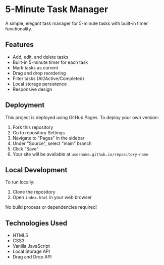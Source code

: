 # 5-Minute Task Manager

A simple, elegant task manager for 5-minute tasks with built-in timer functionality.

## Features

- Add, edit, and delete tasks
- Built-in 5-minute timer for each task
- Mark tasks as current
- Drag and drop reordering
- Filter tasks (All/Active/Completed)
- Local storage persistence
- Responsive design

## Deployment

This project is deployed using GitHub Pages. To deploy your own version:

1. Fork this repository
2. Go to repository Settings
3. Navigate to "Pages" in the sidebar
4. Under "Source", select "main" branch
5. Click "Save"
6. Your site will be available at `username.github.io/repository-name`

## Local Development

To run locally:
1. Clone the repository
2. Open `index.html` in your web browser

No build process or dependencies required!

## Technologies Used

- HTML5
- CSS3
- Vanilla JavaScript
- Local Storage API
- Drag and Drop API